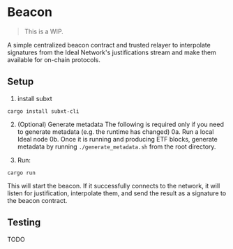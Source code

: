 # Beacon

> This is a WIP.

A simple centralized beacon contract and trusted relayer to interpolate signatures from the Ideal Network's justifications stream and make them available for on-chain protocols.

## Setup

1. install subxt
```
cargo install subxt-cli
```

2. (Optional) Generate metadata
The following is required only if you need to generate metadata (e.g. the runtime has changed)
0a. Run a local Ideal node
0b. Once it is running and producing ETF blocks, generate metadata by running `./generate_metadata.sh` from the root directory.

3. Run:

``` shell
cargo run
```

This will start the beacon. If it successfully connects to the network, it will listen for justification, interpolate them, and send the result as a signature to the beacon contract.

## Testing

TODO